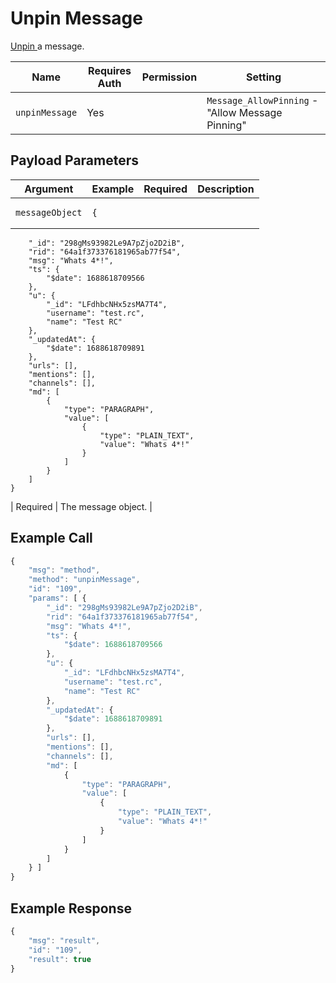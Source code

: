# Unpin Message

[Unpin ](https://docs.rocket.chat/use-rocket.chat/user-guides/messages/message-actions#pin-messages)a message.

| Name           | Requires Auth | Permission | Setting                                          |
| -------------- | ------------- | ---------- | ------------------------------------------------ |
| `unpinMessage` | Yes           |            | `Message_AllowPinning` - "Allow Message Pinning" |

## Payload Parameters

| Argument        | Example                                                                                                                                                                                                                                                                                                                                                                                                                                                                                                                                                                                                                                                                                                                                                                       | Required | Description         |
| --------------- | ----------------------------------------------------------------------------------------------------------------------------------------------------------------------------------------------------------------------------------------------------------------------------------------------------------------------------------------------------------------------------------------------------------------------------------------------------------------------------------------------------------------------------------------------------------------------------------------------------------------------------------------------------------------------------------------------------------------------------------------------------------------------------- | -------- | ------------------- |
| `messageObject` | <pre><code>{
        "_id": "298gMs93982Le9A7pZjo2D2iB",
        "rid": "64a1f373376181965ab77f54",
        "msg": "Whats 4*!",
        "ts": {
            "$date": 1688618709566
        },
        "u": {
            "_id": "LFdhbcNHx5zsMA7T4",
            "username": "test.rc",
            "name": "Test RC"
        },
        "_updatedAt": {
            "$date": 1688618709891
        },
        "urls": [],
        "mentions": [],
        "channels": [],
        "md": [
            {
                "type": "PARAGRAPH",
                "value": [
                    {
                        "type": "PLAIN_TEXT",
                        "value": "Whats 4*!"
                    }
                ]
            }
        ]
    }
</code></pre> | Required | The message object. |

## Example Call

```javascript
{
    "msg": "method",
    "method": "unpinMessage",
    "id": "109",
    "params": [ {
        "_id": "298gMs93982Le9A7pZjo2D2iB",
        "rid": "64a1f373376181965ab77f54",
        "msg": "Whats 4*!",
        "ts": {
            "$date": 1688618709566
        },
        "u": {
            "_id": "LFdhbcNHx5zsMA7T4",
            "username": "test.rc",
            "name": "Test RC"
        },
        "_updatedAt": {
            "$date": 1688618709891
        },
        "urls": [],
        "mentions": [],
        "channels": [],
        "md": [
            {
                "type": "PARAGRAPH",
                "value": [
                    {
                        "type": "PLAIN_TEXT",
                        "value": "Whats 4*!"
                    }
                ]
            }
        ]
    } ]
}
```

## Example Response

```javascript
{
    "msg": "result",
    "id": "109",
    "result": true
}
```
